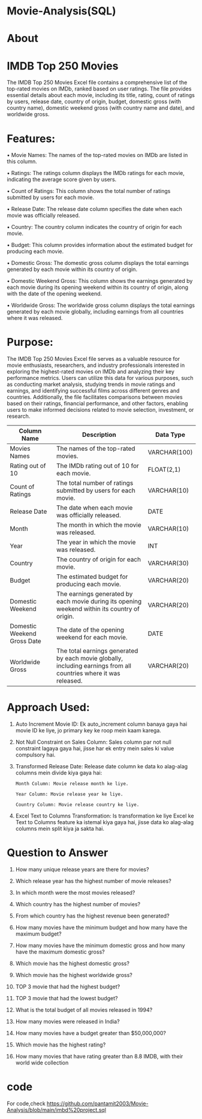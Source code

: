# Movie-Analysis(SQL)
# About 

# IMDB Top 250 Movies 
The IMDB Top 250 Movies Excel file contains a comprehensive list of the top-rated movies on IMDb, ranked based on user ratings. The file provides essential details about each movie, including its title, rating, count of ratings by users, release date, country of origin, budget, domestic gross (with country name), domestic weekend gross (with country name and date), and worldwide gross. 

 # Features:
•	Movie Names: The names of the top-rated movies on IMDb are listed in this column.

•	Ratings: The ratings column displays the IMDb ratings for each movie, indicating the average score given by users.

•	Count of Ratings: This column shows the total number of ratings submitted by users for each movie.

•	Release Date: The release date column specifies the date when each movie was officially released.

•	Country: The country column indicates the country of origin for each movie.

•	Budget: This column provides information about the estimated budget for producing each movie.

•	Domestic Gross: The domestic gross column displays the total earnings generated by each movie within its country of origin.

•	Domestic Weekend Gross: This column shows the earnings generated by each movie during its opening weekend within its country of origin, along with the date of the opening weekend.

•	Worldwide Gross: The worldwide gross column displays the total earnings generated by each movie globally, including earnings from all countries where it was released. 

# Purpose:
The IMDB Top 250 Movies Excel file serves as a valuable resource for movie enthusiasts, researchers, and industry professionals interested in exploring the highest-rated movies on IMDb and analyzing their key performance metrics. Users can utilize this data for various purposes, such as conducting market analysis, studying trends in movie ratings and earnings, and identifying successful films across different genres and countries. Additionally, the file facilitates comparisons between movies based on their ratings, financial performance, and other factors, enabling users to make informed decisions related to movie selection, investment, or research.


| Column Name            | Description                                        | Data Type  |
|------------------------|----------------------------------------------------|------------|
| Movies Names           | The names of the top-rated movies.                 | VARCHAR(100) |
| Rating out of 10       | The IMDb rating out of 10 for each movie.          | FLOAT(2,1)  |
| Count of Ratings       | The total number of ratings submitted by users for each movie. | VARCHAR(10) |
| Release Date           | The date when each movie was officially released.  | DATE       |
| Month                  | The month in which the movie was released.         | VARCHAR(10) |
| Year                   | The year in which the movie was released.          | INT        |
| Country                | The country of origin for each movie.              | VARCHAR(30) |
| Budget                 | The estimated budget for producing each movie.     | VARCHAR(20) |
| Domestic Weekend       | The earnings generated by each movie during its opening weekend within its country of origin. | VARCHAR(20) |
| Domestic Weekend Gross Date | The date of the opening weekend for each movie.   | DATE       |
| Worldwide Gross        | The total earnings generated by each movie globally, including earnings from all countries where it was released. | VARCHAR(20) | 



# Approach Used:

1. Auto Increment Movie ID: Ek auto_increment column banaya gaya hai movie ID ke liye, jo primary key ke roop mein kaam karega.

2. Not Null Constraint on Sales Column: Sales column par not null constraint lagaya gaya hai, jisse har ek entry mein sales ki value compulsory hai.

3. Transformed Release Date: Release date column ke data ko alag-alag columns mein divide kiya gaya hai:

       Month Column: Movie release month ke liye. 

       Year Column: Movie release year ke liye. 

       Country Column: Movie release country ke liye.

4. Excel Text to Columns Transformation: Is transformation ke liye Excel ke Text to Columns feature ka istemal kiya gaya hai, jisse data ko alag-alag columns mein split kiya ja sakta hai.


# Question to Answer 
1.	How many unique release years are there for movies?
  
2.	Which release year has the highest number of movie releases?
	
3.	In which month were the most movies released?
	
4.	Which country has the highest number of movies?

5.	From which country has the highest revenue been generated?

6.	How many movies have the minimum budget and how many have the maximum budget?
    
7.	How many movies have the minimum domestic gross and how many have the maximum domestic gross?
	
8.	Which movie has the highest domestic gross?
	
9.	Which movie has the highest worldwide gross?

10.	TOP 3  movie  that had the highest budget?
	
11.	TOP 3 movie that  had the lowest budget?
	
12.	What is the total budget of all movies released in 1994?
	
13.	How many movies were released in India?
   
14.	How many movies have a budget greater than $50,000,000?
   
15.	Which movie has the highest rating?
	
16.	How many movies that have rating greater than 8.8 IMDB, with their world wide collection


# code 
  For code,check https://github.com/pantamit2003/Movie-Analysis/blob/main/imbd%20project.sql 






 


